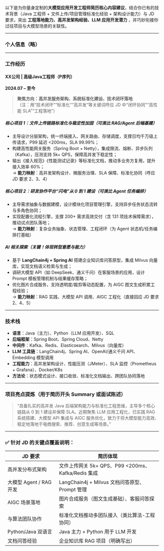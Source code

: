 以下是为你量身定制的**大模型应用开发工程师简历核心内容建议**，结合你已有的技术背景（Java 工程师 +
文件上传/项目管理标准化经验 + 架构设计能力）与 JD 要求，突出 **工程落地能力、高并发架构经验、LLM 应用开发潜力**
，并巧妙衔接你过往项目与大模型场景的关联性。

---

### **个人信息**（略）

---

### **工作经历**

#### **XX公司 | 高级Java工程师（P序列）**

**2024.07 – 至今**

> **聚焦方向：高并发服务架构、系统标准化建设、技术闭环落地**  
> （注：用“技术闭环”“标准化”“高并发”等关键词呼应 JD 中“闭环协同”“高性能 SLA”“工程落地”）

##### **核心项目 1：文件上传链路标准化与稳定性加固（可类比 RAG/Agent 后端基建）**

- 主导设计分层架构，统一终端接入、网关路由、存储调度，支撑日均千万级上传请求，P99 延迟 <200ms，SLA 99.99%；
- 构建高性能网关服务（Spring Boot + Netty），集成限流、熔断、异步队列（Kafka），压测支持 5k+ QPS，保障高并发下稳定性；
- 输出《接入规范》《性能测试记录》等标准化文档，推动多业务方复用，提升接入效率 60%；  
  → **能力映射**：高并发架构设计、微服务治理、SLA 保障、标准化协同（呼应 JD 要求 2、3、4）

##### **核心项目 2：研发协作平台“闪电”从 0 到 1 建设（可类比 Agent 任务编排）**

- 主导需求抽象与数据建模，设计模块化项目管理引擎，支持异步任务状态流转与多角色协同；
- 实现配置化流程引擎，支撑 200+ 需求高效交付（含 131 项技术保障需求），推动试点团队落地；  
  → **能力映射**：复杂业务抽象、状态管理、工程闭环（为 Agent 状态机/任务编排打基础）

##### **AI 相关探索（关键！体现转型意愿与能力）**

- 基于 **LangChain4j + Spring AI** 搭建企业知识库问答原型，集成 Milvus 向量库，实现文档语义检索与生成；
- 调研大模型 API（如 DeepSeek、通义千问）在客服场景的应用，设计 Prompt 模板管理机制与结果缓存策略；
- 优化图片合成服务，支持透明度/裁剪等动态配置，为 AIGC 图文生成积累工程经验；  
  → **能力映射**：RAG 实践、大模型 API 调用、AIGC 工程化（直接回应 JD 要求 2、4、5）

---

### **技术栈**

- **语言**：Java（主力）、Python（LLM 应用开发）、SQL
- **后端框架**：Spring Boot、Spring Cloud、Netty
- **中间件**：Kafka、Redis、Elasticsearch、Milvus（向量库）
- **LLM 工具链**：LangChain4j、Spring AI、OpenAI/通义千问 API、Embedding 模型调用
- **工程能力**：高并发架构设计、性能压测（JMeter）、SLA 监控（Prometheus + Grafana）、Docker/K8s
- **方法论**：状态模式设计、接口收敛、标准化文档输出、跨团队协同落地

---

### **项目亮点提炼（用于简历开头 Summary 或面试陈述）**

> “具备扎实的高并发 Java 后端架构能力与标准化工程思维，主导多个核心链路从 0 到 1 建设并保障 SLA。近期聚焦 LLM 应用工程化，已实践
> RAG 系统搭建、大模型 API 集成与 AIGC 服务优化，致力于将大模型能力高效、稳定地落地于电商搜索、推荐、创意生成等场景。”

---

### ✅ 针对 JD 的关键点覆盖说明：

| JD 要求              | 简历体现                                     |
|--------------------|------------------------------------------|
| 高并发分布式架构           | 文件上传网关 5k+ QPS、P99 <200ms、Kafka/Redis 集成 |
| 大模型 Agent / RAG 开发 | LangChain4j + Milvus 文档问答原型、Prompt 管理    |
| AIGC 场景落地          | 图片合成服务（图文生成基础）、客服问答探索                    |
| 与算法团队协作            | 标准化文档推动多团队接入（类比算法-工程协同）                  |
| Python/Java 双语言    | Java 主力 + Python 用于 LLM 开发               |
| 文档问答经验             | 企业知识库 RAG 项目（明确写出）                       |
